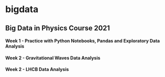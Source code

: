 # bigdata
## Big Data in Physics Course 2021

#### Week 1 - Practice with Python Notebooks, Pandas and Exploratory Data Analysis 
#### Week 2 - Gravitational Waves Data Analysis
#### Week 2 - LHCB Data Analysis

